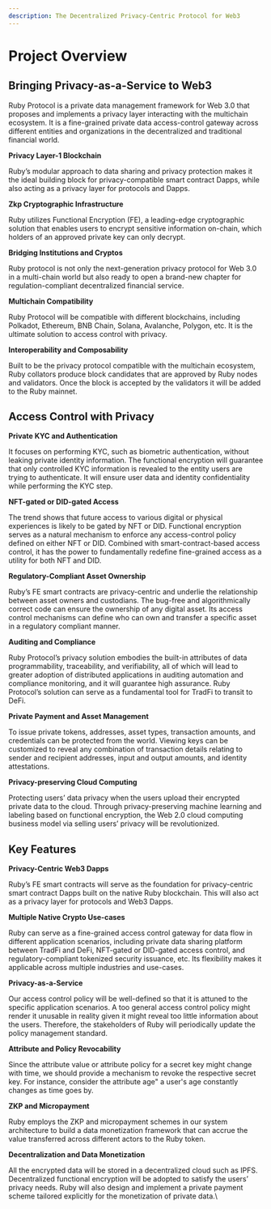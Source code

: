 ```yaml
---
description: The Decentralized Privacy-Centric Protocol for Web3
---
```


# Project Overview

## **Bringing Privacy-as-a-Service to Web3** <a href="#bringing-privacy-as-a-service-to-web3" id="bringing-privacy-as-a-service-to-web3"></a>

Ruby Protocol is a private data management framework for Web 3.0 that proposes and implements a privacy layer interacting with the multichain ecosystem. It is a fine-grained private data access-control gateway across different entities and organizations in the decentralized and traditional financial world.

**Privacy Layer-1 Blockchain**

Ruby’s modular approach to data sharing and privacy protection makes it the ideal building block for privacy-compatible smart contract Dapps, while also acting as a privacy layer for protocols and Dapps.

**Zkp Cryptographic Infrastructure**

Ruby utilizes Functional Encryption (FE), a leading-edge cryptographic solution that enables users to encrypt sensitive information on-chain, which holders of an approved private key can only decrypt.

**Bridging Institutions and Cryptos**

Ruby protocol is not only the next-generation privacy protocol for Web 3.0 in a multi-chain world but also ready to open a brand-new chapter for regulation-compliant decentralized financial service.

**Multichain Compatibility**

Ruby Protocol will be compatible with different blockchains, including Polkadot, Ethereum, BNB Chain, Solana, Avalanche, Polygon, etc. It is the ultimate solution to access control with privacy.

**Interoperability and Composability**

Built to be the privacy protocol compatible with the multichain ecosystem, Ruby collators produce block candidates that are approved by Ruby nodes and validators. Once the block is accepted by the validators it will be added to the Ruby mainnet.

## **Access Control with Privacy**

**Private KYC and Authentication**

It focuses on performing KYC, such as biometric authentication, without leaking private identity information. The functional encryption will guarantee that only controlled KYC information is revealed to the entity users are trying to authenticate. It will ensure user data and identity confidentiality while performing the KYC step.

**NFT-gated or DID-gated Access**

The trend shows that future access to various digital or physical experiences is likely to be gated by NFT or DID. Functional encryption serves as a natural mechanism to enforce any access-control policy defined on either NFT or DID. Combined with smart-contract-based access control, it has the power to fundamentally redefine fine-grained access as a utility for both NFT and DID.

**Regulatory-Compliant Asset Ownership**&#x20;

Ruby’s FE smart contracts are privacy-centric and underlie the relationship between asset owners and custodians. The bug-free and algorithmically correct code can ensure the ownership of any digital asset. Its access control mechanisms can define who can own and transfer a specific asset in a regulatory compliant manner.

**Auditing and Compliance**&#x20;

Ruby Protocol’s privacy solution embodies the built-in attributes of data programmability, traceability, and verifiability, all of which will lead to greater adoption of distributed applications in auditing automation and compliance monitoring, and it will guarantee high assurance. Ruby Protocol’s solution can serve as a fundamental tool for TradFi to transit to DeFi.

**Private Payment and Asset Management**&#x20;

To issue private tokens, addresses, asset types, transaction amounts, and credentials can be protected from the world. Viewing keys can be customized to reveal any combination of transaction details relating to sender and recipient addresses, input and output amounts, and identity attestations.

**Privacy-preserving Cloud Computing**&#x20;

Protecting users’ data privacy when the users upload their encrypted private data to the cloud. Through privacy-preserving machine learning and labeling based on functional encryption, the Web 2.0 cloud computing business model via selling users’ privacy will be revolutionized.

## **Key Features**

**Privacy-Centric Web3 Dapps**&#x20;

Ruby’s FE smart contracts will serve as the foundation for privacy-centric smart contract Dapps built on the native Ruby blockchain. This will also act as a privacy layer for protocols and Web3 Dapps.

**Multiple Native Crypto Use-cases**&#x20;

Ruby can serve as a fine-grained access control gateway for data flow in different application scenarios, including private data sharing platform between TradFi and DeFi, NFT-gated or DID-gated access control, and regulatory-compliant tokenized security issuance, etc. Its flexibility makes it applicable across multiple industries and use-cases.

**Privacy-as-a-Service**&#x20;

Our access control policy will be well-defined so that it is attuned to the specific application scenarios. A too general access control policy might render it unusable in reality given it might reveal too little information about the users. Therefore, the stakeholders of Ruby will periodically update the policy management standard.

**Attribute and Policy Revocability**&#x20;

Since the attribute value or attribute policy for a secret key might change with time, we should provide a mechanism to revoke the respective secret key. For instance, consider the attribute age" a user's age constantly changes as time goes by.

**ZKP and Micropayment**&#x20;

Ruby employs the ZKP and micropayment schemes in our system architecture to build a data monetization framework that can accrue the value transferred across different actors to the Ruby token.

**Decentralization and Data Monetization**&#x20;

All the encrypted data will be stored in a decentralized cloud such as IPFS. Decentralized functional encryption will be adopted to satisfy the users’ privacy needs. Ruby will also design and implement a private payment scheme tailored explicitly for the monetization of private data.\
